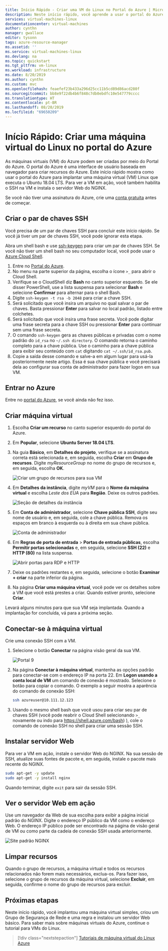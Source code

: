 ```yaml
---
title: Início Rápido - Criar uma VM do Linux no Portal do Azure | Microsoft Docs
description: Neste início rápido, você aprende a usar o portal do Azure para criar uma máquina virtual Linux
services: virtual-machines-linux
documentationcenter: virtual-machines
author: cynthn
manager: gwallace
editor: tysonn
tags: azure-resource-manager
ms.assetid: ''
ms.service: virtual-machines-linux
ms.devlang: na
ms.topic: quickstart
ms.tgt_pltfrm: vm-linux
ms.workload: infrastructure
ms.date: 8/20/2019
ms.author: cynthn
ms.custom: mvc
ms.openlocfilehash: feaefef23b433a296d25cc11b5cd89d86acd280f
ms.sourcegitcommit: bb8e9f22db4b6f848c7db0ebdfc10e547779cccc
ms.translationtype: HT
ms.contentlocale: pt-BR
ms.lasthandoff: 08/20/2019
ms.locfileid: "69650209"
---
```

# <a name="quickstart-create-a-linux-virtual-machine-in-the-azure-portal"></a>Início Rápido: Criar uma máquina virtual do Linux no portal do Azure

As máquinas virtuais (VM) do Azure podem ser criadas por meio do Portal do Azure. O portal do Azure é uma interface de usuário baseada em navegador para criar recursos do Azure. Este início rápido mostra como usar o portal do Azure para implantar uma máquina virtual (VM) Linux que executa o Ubuntu 18.04 LTS. Para ver a VM em ação, você também habilita o SSH na VM e instala o servidor Web do NGINX.

Se você não tiver uma assinatura do Azure, crie uma [conta gratuita](https://azure.microsoft.com/free/?WT.mc_id=A261C142F) antes de começar.

## <a name="create-ssh-key-pair"></a>Criar o par de chaves SSH

Você precisa de um par de chaves SSH para concluir este início rápido. Se você já tiver um par de chaves SSH, você pode ignorar esta etapa.

Abra um shell bash e use [ssh-keygen](https://www.ssh.com/ssh/keygen/) para criar um par de chaves SSH. Se você não tiver um shell bash no seu computador local, você pode usar o [Azure Cloud Shell](https://shell.azure.com/bash).


1. Entre no [Portal do Azure](https://portal.azure.com).
1. No menu na parte superior da página, escolha o ícone `>_` para abrir o Cloud Shell.
1. Verifique se o CloudShell diz **Bash** no canto superior esquerdo. Se ele disser PowerShell, use a lista suspensa para selecionar **Bash** e selecione **Confirmar** para alternar para o shell Bash.
1. Digite `ssh-keygen -t rsa -b 2048` para criar a chave SSH. 
1. Será solicitado que você insira um arquivo no qual salvar o par de chaves. Basta pressionar **Enter** para salvar no local padrão, listado entre colchetes. 
1. Será solicitado que você insira uma frase secreta. Você pode digitar uma frase secreta para a chave SSH ou pressionar **Enter** para continuar sem uma frase secreta.
1. O comando `ssh-keygen` gera as chaves públicas e privadas com o nome padrão do `id_rsa` no `~/.ssh directory`. O comando retorna o caminho completo para a chave pública. Use o caminho para a chave pública para exibir seu conteúdo com `cat` digitando `cat ~/.ssh/id_rsa.pub`.
1. Copie a saída desse comando e salve-a em algum lugar para usá-la posteriormente neste artigo. Essa é sua chave pública e você precisará dela ao configurar sua conta de administrador para fazer logon em sua VM.

## <a name="sign-in-to-azure"></a>Entrar no Azure

Entre no [portal do Azure](https://portal.azure.com), se você ainda não fez isso.

## <a name="create-virtual-machine"></a>Criar máquina virtual

1. Escolha **Criar um recurso** no canto superior esquerdo do portal do Azure.

1. Em **Popular**, selecione **Ubuntu Server 18.04 LTS**.

1. Na guia **Básico**, em **Detalhes do projeto**, verifique se a assinatura correta está selecionada e, em seguida, escolha **Criar** em **Grupo de recursos**. Digite *myResourceGroup* no nome do grupo de recursos e, em seguida, escolha **OK**. 

    ![Criar um grupo de recursos para sua VM](./media/quick-create-portal/project-details.png)

1. Em **Detalhes da instância**, digite *myVM* para o **Nome da máquina virtual** e escolha *Leste dos EUA* para **Região**. Deixe os outros padrões.

    ![Seção de detalhes da instância](./media/quick-create-portal/instance-details.png)

1. Em **Conta de administrador**, selecione **Chave pública SSH**, digite seu nome de usuário e, em seguida, cole a chave pública. Remova os espaços em branco à esquerda ou à direita em sua chave pública.

    ![Conta de administrador](./media/quick-create-portal/administrator-account.png)

1. Em **Regras de porta de entrada** > **Portas de entrada públicas**, escolha **Permitir portas selecionadas** e, em seguida, selecione **SSH (22)** e **HTTP (80)** na lista suspensa. 

    ![Abrir portas para RDP e HTTP](./media/quick-create-portal/inbound-port-rules.png)

1. Deixe os padrões restantes e, em seguida, selecione o botão **Examinar + criar** na parte inferior da página.

1. Na página **Criar uma máquina virtual**, você pode ver os detalhes sobre a VM que você está prestes a criar. Quando estiver pronto, selecione **Criar**.

Levará alguns minutos para que sua VM seja implantada. Quando a implantação for concluída, vá para a próxima seção.

    
## <a name="connect-to-virtual-machine"></a>Conectar-se à máquina virtual

Crie uma conexão SSH com a VM.

1. Selecione o botão **Conectar** na página visão geral da sua VM. 

    ![Portal 9](./media/quick-create-portal/portal-quick-start-9.png)

2. Na página **Conectar à máquina virtual**, mantenha as opções padrão para conectar-se com o endereço IP na porta 22. Em **Logon usando a conta local de VM** um comando de conexão é mostrado. Selecione o botão para copiar o comando. O exemplo a seguir mostra a aparência do comando de conexão SSH:

    ```bash
    ssh azureuser@10.111.12.123
    ```

3. Usando o mesmo shell bash que você usou para criar seu par de chaves SSH (você pode reabrir o Cloud Shell selecionando `>_` novamente ou indo para https://shell.azure.com/bash) ), cole o comando de conexão SSH no shell para criar uma sessão SSH.

## <a name="install-web-server"></a>Instalar servidor Web

Para ver a VM em ação, instale o servidor Web do NGINX. Na sua sessão de SSH, atualize suas fontes de pacote e, em seguida, instale o pacote mais recente do NGINX.

```bash
sudo apt-get -y update
sudo apt-get -y install nginx
```

Quando terminar, digite `exit` para sair da sessão SSH.


## <a name="view-the-web-server-in-action"></a>Ver o servidor Web em ação

Use um navegador da Web de sua escolha para exibir a página inicial padrão do NGINX. Digite o endereço IP público da VM como o endereço Web. O endereço IP público pode ser encontrado na página de visão geral de VM ou como parte da cadeia de conexão SSH usada anteriormente.

![Site padrão NGINX](./media/quick-create-cli/nginx.png)

## <a name="clean-up-resources"></a>Limpar recursos

Quando o grupo de recursos, a máquina virtual e todos os recursos relacionados não forem mais necessários, exclua-os. Para fazer isso, selecione o grupo de recursos da máquina virtual, selecione **Excluir**, em seguida, confirme o nome do grupo de recursos para excluir.

## <a name="next-steps"></a>Próximas etapas

Neste início rápido, você implantou uma máquina virtual simples, criou um Grupo de Segurança de Rede e uma regra e instalou um servidor Web básico. Para saber mais sobre máquinas virtuais do Azure, continue o tutorial para VMs do Linux.

> [!div class="nextstepaction"]
> [Tutoriais de máquina virtual do Linux Azure](./tutorial-manage-vm.md)
